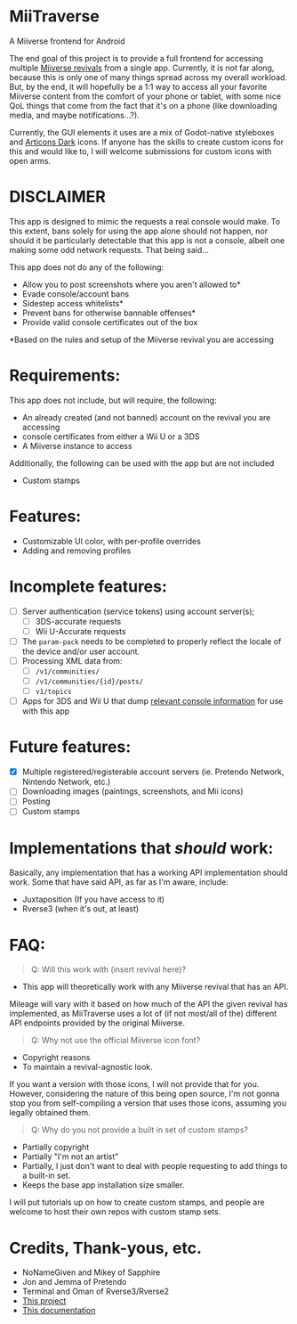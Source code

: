 # MiiTraverse
A Miiverse frontend for Android

The end goal of this project is to provide a full frontend for accessing multiple [Miiverse revivals](https://github.com/c08oprkiua/miiverse-android/blob/main/README.md#implementations-that-should-work) from a single app. Currently, it is not far along, because this is only one of many things spread across my overall workload. But, by the end, it will hopefully be a 1:1 way to access all your favorite Miiverse content from the comfort of your phone or tablet, with some nice QoL things that come from the fact that it's on a phone (like downloading media, and maybe notifications...?).

Currently, the GUI elements it uses are a mix of Godot-native styleboxes and [Articons Dark](https://github.com/Donnnno/Arcticons) icons. If anyone has the skills to create custom icons for this and would like to, I will welcome submissions for custom icons with open arms. 

# DISCLAIMER

This app is designed to mimic the requests a real console would make. To this extent, bans solely for using the app alone should not happen, nor should it be particularly detectable that this app is not a console, albeit one making some odd network requests. That being said...

This app does not do any of the following:
* Allow you to post screenshots where you aren't allowed to*
* Evade console/account bans
* Sidestep access whitelists*
* Prevent bans for otherwise bannable offenses*
* Provide valid console certificates out of the box

*Based on the rules and setup of the Miiverse revival you are accessing

# Requirements:
This app does not include, but will require, the following:
* An already created (and not banned) account on the revival you are accessing
* console certificates from either a Wii U or a 3DS
* A Miiverse instance to access

Additionally, the following can be used with the app but are not included
* Custom stamps

# Features:
* Customizable UI color, with per-profile overrides
* Adding and removing profiles

# Incomplete features: 
- [ ] Server authentication (service tokens) using account server(s);
  - [ ]  3DS-accurate requests
  - [ ]  Wii U-Accurate requests
- [ ] The `param-pack` needs to be completed to properly reflect the locale of the device and/or user account.
- [ ] Processing XML data from:
  - [ ] `/v1/communities/`
  - [ ] `/v1/communities/{id}/posts/`
  - [ ] `v1/topics`
- [ ] Apps for 3DS and Wii U that dump [relevant console information](https://github.com/kinnay/NintendoClients/wiki/Account-Server) for use with this app

# Future features:
- [x] Multiple registered/registerable account servers (ie. Pretendo Network, Nintendo Network, etc.)
- [ ] Downloading images (paintings, screenshots, and Mii icons)
- [ ] Posting
- [ ] Custom stamps

# Implementations that *should* work:
Basically, any implementation that has a working API implementation should work. Some that have said API, as far as I'm aware, include: 
* Juxtaposition (If you have access to it)
* Rverse3 (when it's out, at least)

# FAQ: 
> Q: Will this work with (insert revival here)?

- This app will theoretically work with any Miiverse revival that has an API.

Mileage will vary with it based on how much of the API the given revival has implemented, as MiiTraverse uses a lot of (if not most/all of the) different API endpoints provided by the original Miiverse. 

> Q: Why not use the official Miiverse icon font?

- Copyright reasons
- To maintain a revival-agnostic look.

If you want a version with those icons, I will not provide that for you. However, considering the nature of this being open source, I'm not gonna stop you from self-compiling a version that uses those icons, assuming you legally obtained them.

> Q: Why do you not provide a built in set of custom stamps? 

- Partially copyright
- Partially "I'm not an artist"
- Partially, I just don't want to deal with people requesting to add things to a built-in set.
- Keeps the base app installation size smaller.

I will put tutorials up on how to create custom stamps, and people are welcome to host their own repos with custom stamp sets.

# Credits, Thank-yous, etc.
- NoNameGiven and Mikey of Sapphire
- Jon and Jemma of Pretendo
- Terminal and Oman of Rverse3/Rverse2
- [This project](https://github.com/MatthewL246/Miiverse-PC)
- [This documentation](https://github.com/kinnay/NintendoClients/wiki)

